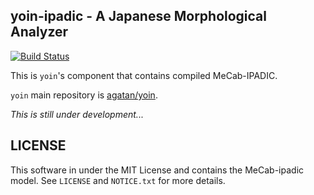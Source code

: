 ## yoin-ipadic - A Japanese Morphological Analyzer

[![Build Status](https://travis-ci.org/agatan/yoin-ipadic.svg?branch=master)](https://travis-ci.org/agatan/yoin-ipadic)

This is `yoin`'s component that contains compiled MeCab-IPADIC.

`yoin` main repository is [agatan/yoin](https://github.com/agatan/yoin).

*This is still under development...*


## LICENSE

This software in under the MIT License and contains the MeCab-ipadic model.
See `LICENSE` and `NOTICE.txt` for more details.
